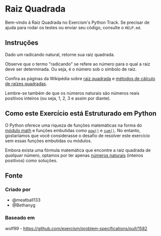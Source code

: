 # Raiz Quadrada

Bem-vindo à Raiz Quadrada no Exercism's Python Track.
Se precisar de ajuda para rodar os testes ou enviar seu código, consulte o `HELP.md`.

## Instruções

Dado um radicando natural, retorne sua raiz quadrada.

Observe que o termo "radicando" se refere ao número para o qual a raiz deve ser determinada.
Ou seja, é o número sob o símbolo de raiz.

Confira as páginas da Wikipédia sobre [raiz quadrada][square-root] e [métodos de cálculo de raízes quadradas][computing-square-roots].

Lembre-se também de que os números naturais são números reais positivos inteiros (ou seja, 1, 2, 3 e assim por diante).

[square-root]: https://en.wikipedia.org/wiki/Square_root
[computing-square-roots]: https://en.wikipedia.org/wiki/Methods_of_computing_square_roots

## Como este Exercício está Estruturado em Python

O Python oferece uma riqueza de funções matemáticas na forma do [módulo math][math-module] e funções embutidas como [`pow()`][pow] e [`sum()`][sum].
No entanto, gostaríamos que você considerasse o desafio de resolver este exercício sem essas funções embutidas ou módulos.

Embora exista uma fórmula matemática que encontre a raiz quadrada de _qualquer_ número, optamos por ter apenas [números naturais][nautral-number] (inteiros positivos) como soluções.

[math-module]: https://docs.python.org/3/library/math.html
[pow]: https://docs.python.org/3/library/functions.html#pow
[sum]: https://docs.python.org/3/library/functions.html#sum
[nautral-number]: https://en.wikipedia.org/wiki/Natural_number

## Fonte

### Criado por

- @meatball133
- @Bethanyg

### Baseado em

wolf99 - https://github.com/exercism/problem-specifications/pull/1582